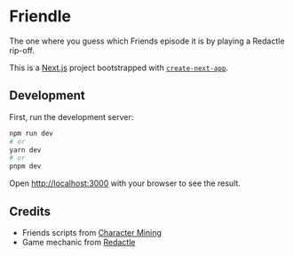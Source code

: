 # Friendle
The one where you guess which Friends episode it is by playing a Redactle rip-off.

This is a [Next.js](https://nextjs.org/) project bootstrapped with [`create-next-app`](https://github.com/vercel/next.js/tree/canary/packages/create-next-app).

## Development

First, run the development server:

```bash
npm run dev
# or
yarn dev
# or
pnpm dev
```

Open [http://localhost:3000](http://localhost:3000) with your browser to see the result.

## Credits
- Friends scripts from [Character Mining](https://github.com/emorynlp/character-mining)
- Game mechanic from [Redactle](https://www.redactle.com/)